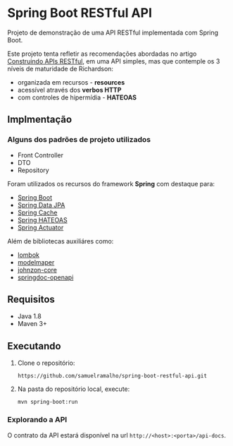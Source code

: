 # Spring Boot RESTful API
Projeto de demonstração de uma API RESTful implementada com Spring Boot.

Este projeto tenta refletir as recomendações abordadas no artigo [Construindo APIs RESTful](https://medium.com/@samuelramalho/construindo-apis-restful-e1ce426c7aa6), em uma API simples, mas que contemple os 3 níveis de maturidade de Richardson:
- organizada em recursos - **resources**
- acessível através dos **verbos HTTP**
- com controles de hipermídia - **HATEOAS**

## Implmentação
### Alguns dos padrões de projeto utilizados
- Front Controller
- DTO
- Repository

Foram utilizados os recursos do framework **Spring** com destaque para:
- [Spring Boot](https://spring.io/projects/spring-boot)
- [Spring Data JPA](https://spring.io/projects/spring-data-jpa)
- [Spring Cache](https://spring.io/guides/gs/caching/)
- [Spring HATEOAS](https://spring.io/projects/spring-hateoas)
- [Spring Actuator](https://spring.io/guides/gs/actuator-service/)

Além de bibliotecas auxiliáres como:
- [lombok](https://mvnrepository.com/artifact/org.projectlombok/lombok)
- [modelmaper](https://mvnrepository.com/artifact/org.modelmapper/modelmapper)
- [johnzon-core]( https://mvnrepository.com/artifact/org.apache.johnzon/johnzon-core)
- [springdoc-openapi](https://springdoc.github.io/springdoc-openapi-demos/)

## Requisitos
- Java 1.8
- Maven 3+

## Executando
1) Clone o repositório:

    `https://github.com/samuelramalho/spring-boot-restful-api.git`

2) Na pasta do repositório local, execute:

    `mvn spring-boot:run`

### Explorando a API
O contrato da API estará disponível na url `http://<host>:<porta>/api-docs`.